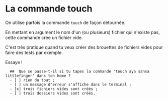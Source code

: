 # La commande touch

On utilise parfois la commande `touch` de façon détournée.

En mettant en argument le nom d'un (ou plusieurs) fichier qui n'existe pas, cette commande crée un fichier vide.

C'est très pratique quand tu veux créer des brouettes de fichiers vides pour faire des tests par exemple.

Essaye !


```{quizdown} 
  ##  Que se passe-t-il si tu tapes la commande 'touch aya sansa littlefinger' dans ton home ? 
  - [ ] rien du tout ;
  - [ ] un message d'erreur s'affiche dans le terminal ;
  - [x] trois fichiers vides sont créés ;
  - [ ] trois dossiers vides sont créés.
